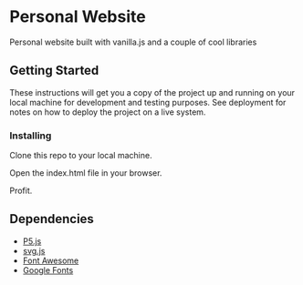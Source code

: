 # Personal Website

Personal website built with vanilla.js and a couple of cool libraries

## Getting Started

These instructions will get you a copy of the project up and running on your local machine for development and testing purposes. See deployment for notes on how to deploy the project on a live system.

### Installing

Clone this repo to your local machine.

Open the index.html file in your browser.

Profit.

## Dependencies

- [P5.js](https://p5js.org/)
- [svg.js](https://svgjs.com/docs/3.0/)
- [Font Awesome](https://fontawesome.com/)
- [Google Fonts](https://fonts.google.com/)
